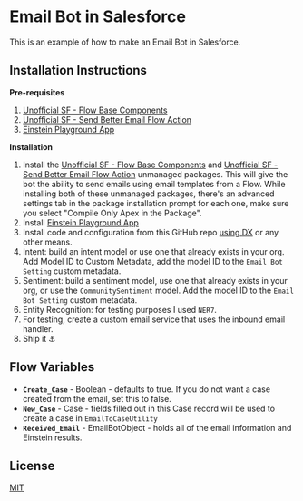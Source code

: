
# Email Bot in Salesforce

This is an example of how to make an Email Bot in Salesforce.

## Installation Instructions

**Pre-requisites**

 1. [Unofficial SF - Flow Base Components](https://unofficialsf.com/introducing-flowbasecomponents/)    
 2. [Unofficial SF - Send Better Email Flow Action](https://unofficialsf.com/send-better-email-flow-action/)
 3. [Einstein Playground App](https://appexchange.salesforce.com/appxListingDetail?listingId=a0N3A00000Ed1V8UAJ)

**Installation**

 1. Install the [Unofficial SF - Flow Base Components](https://unofficialsf.com/introducing-flowbasecomponents/) and [Unofficial SF - Send Better Email Flow Action](https://unofficialsf.com/send-better-email-flow-action/) unmanaged packages. This will give the bot the ability to send emails using email templates from a Flow. While installing both of these unmanaged packages, there's an advanced settings tab in the package installation prompt for each one, make sure you select "Compile Only Apex in the Package".
 2. Install [Einstein Playground App](https://appexchange.salesforce.com/appxListingDetail?listingId=a0N3A00000Ed1V8UAJ)
 3. Install code and configuration from this GitHub repo [using DX](https://medium.com/@abarnes26/how-to-connect-vscode-to-a-salesforce-org-the-easy-way-11baa8dc351b) or any other means.
 4. Intent: build an intent model or use one that already exists in your org. Add Model ID to Custom Metadata, add the model ID to the `Email Bot Setting` custom metadata.
 5. Sentiment: build a sentiment model, use one that already exists in your org, or use the `CommunitySentiment` model. Add the model ID to the `Email Bot Setting` custom metadata.
 6. Entity Recognition: for testing purposes I used `NER7`.
 7. For testing, create a custom email service that uses the inbound email handler.
 8. Ship it ⚓️

## Flow Variables

 - **`Create_Case`** - Boolean - defaults to true. If you do not want a case created from the email, set this to false.
 - **`New_Case`** - Case - fields filled out in this Case record will be used to create a case in  `EmailToCaseUtility`
 - **`Received_Email`** - EmailBotObject - holds all of the email information and Einstein results.

 ## License
 [MIT](https://github.com/iiretepii/Einstein-Email-Bot/blob/master/LICENSE)

